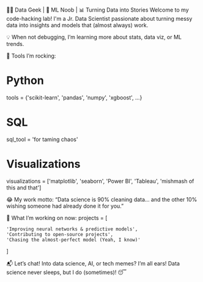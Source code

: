 👨‍💻 Data Geek | 🧠 ML Noob | 📊 Turning Data into Stories
Welcome to my code-hacking lab! I'm a Jr. Data Scientist passionate about turning messy data into insights and models that (almost always) work.

💡 When not debugging, I’m learning more about stats, data viz, or ML trends.

🔧 Tools I’m rocking:
# Python
tools = {'scikit-learn', 'pandas', 'numpy', 'xgboost', ...}
# SQL
sql_tool = 'for taming chaos'
# Visualizations
visualizations = ['matplotlib', 'seaborn', 'Power BI', 'Tableau', 'mishmash of this and that']

😂 My work motto:
“Data science is 90% cleaning data... and the other 10% wishing someone had already done it for you.”

🚀 What I’m working on now:
projects = [

    'Improving neural networks & predictive models',
    'Contributing to open-source projects',
    'Chasing the almost-perfect model (Yeah, I know)'
]

📬 Let’s chat! Into data science, AI, or tech memes? I’m all ears!
Data science never sleeps, but I do (sometimes)! 😴
